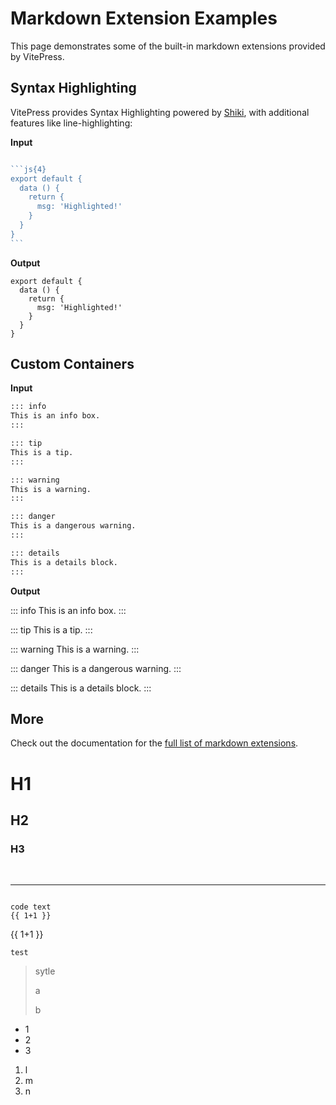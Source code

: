 # Markdown Extension Examples

This page demonstrates some of the built-in markdown extensions provided by VitePress.

## Syntax Highlighting

VitePress provides Syntax Highlighting powered by [Shiki](https://github.com/shikijs/shiki), with additional features like line-highlighting:

**Input**

````js

```js{4}
export default {
  data () {
    return {
      msg: 'Highlighted!'
    }
  }
}
```

````

**Output**

```js{4}
export default {
  data () {
    return {
      msg: 'Highlighted!'
    }
  }
}
```

## Custom Containers

**Input**

```md
::: info
This is an info box.
:::

::: tip
This is a tip.
:::

::: warning
This is a warning.
:::

::: danger
This is a dangerous warning.
:::

::: details
This is a details block.
:::
```

**Output**

::: info
This is an info box.
:::

::: tip
This is a tip.
:::

::: warning
This is a warning.
:::

::: danger
This is a dangerous warning.
:::

::: details
This is a details block.
:::

## More

Check out the documentation for the [full list of markdown extensions](https://vitepress.dev/guide/markdown).



# H1
## H2
### H3
<br/>
<hr/>

```shell

code text
{{ 1+1 }}
```
{{ 1+1 }}


`test`
> sytle
> 
> a
> 
> b

- 1
- 2
- 3

1. l
2. m
3. n
